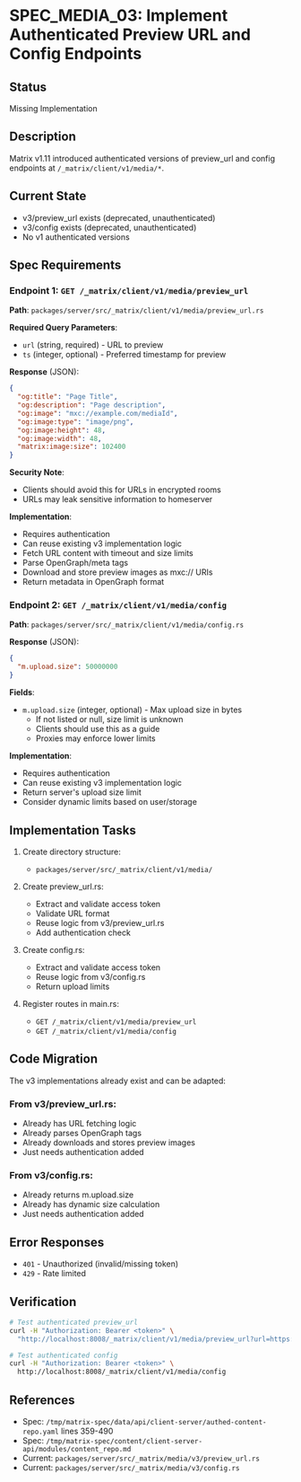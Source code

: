 # SPEC_MEDIA_03: Implement Authenticated Preview URL and Config Endpoints

## Status
Missing Implementation

## Description
Matrix v1.11 introduced authenticated versions of preview_url and config endpoints at `/_matrix/client/v1/media/*`.

## Current State
- v3/preview_url exists (deprecated, unauthenticated)
- v3/config exists (deprecated, unauthenticated)
- No v1 authenticated versions

## Spec Requirements

### Endpoint 1: `GET /_matrix/client/v1/media/preview_url`
**Path**: `packages/server/src/_matrix/client/v1/media/preview_url.rs`

**Required Query Parameters**:
- `url` (string, required) - URL to preview
- `ts` (integer, optional) - Preferred timestamp for preview

**Response** (JSON):
```json
{
  "og:title": "Page Title",
  "og:description": "Page description",
  "og:image": "mxc://example.com/mediaId",
  "og:image:type": "image/png",
  "og:image:height": 48,
  "og:image:width": 48,
  "matrix:image:size": 102400
}
```

**Security Note**:
- Clients should avoid this for URLs in encrypted rooms
- URLs may leak sensitive information to homeserver

**Implementation**:
- Requires authentication
- Can reuse existing v3 implementation logic
- Fetch URL content with timeout and size limits
- Parse OpenGraph/meta tags
- Download and store preview images as mxc:// URIs
- Return metadata in OpenGraph format

### Endpoint 2: `GET /_matrix/client/v1/media/config`
**Path**: `packages/server/src/_matrix/client/v1/media/config.rs`

**Response** (JSON):
```json
{
  "m.upload.size": 50000000
}
```

**Fields**:
- `m.upload.size` (integer, optional) - Max upload size in bytes
  - If not listed or null, size limit is unknown
  - Clients should use this as a guide
  - Proxies may enforce lower limits

**Implementation**:
- Requires authentication
- Can reuse existing v3 implementation logic
- Return server's upload size limit
- Consider dynamic limits based on user/storage

## Implementation Tasks

1. Create directory structure:
   - `packages/server/src/_matrix/client/v1/media/`

2. Create preview_url.rs:
   - Extract and validate access token
   - Validate URL format
   - Reuse logic from v3/preview_url.rs
   - Add authentication check

3. Create config.rs:
   - Extract and validate access token
   - Reuse logic from v3/config.rs
   - Return upload limits

4. Register routes in main.rs:
   - `GET /_matrix/client/v1/media/preview_url`
   - `GET /_matrix/client/v1/media/config`

## Code Migration

The v3 implementations already exist and can be adapted:

### From v3/preview_url.rs:
- Already has URL fetching logic
- Already parses OpenGraph tags
- Already downloads and stores preview images
- Just needs authentication added

### From v3/config.rs:
- Already returns m.upload.size
- Already has dynamic size calculation
- Just needs authentication added

## Error Responses
- `401` - Unauthorized (invalid/missing token)
- `429` - Rate limited

## Verification
```bash
# Test authenticated preview_url
curl -H "Authorization: Bearer <token>" \
  "http://localhost:8008/_matrix/client/v1/media/preview_url?url=https://matrix.org"

# Test authenticated config
curl -H "Authorization: Bearer <token>" \
  http://localhost:8008/_matrix/client/v1/media/config
```

## References
- Spec: `/tmp/matrix-spec/data/api/client-server/authed-content-repo.yaml` lines 359-490
- Spec: `/tmp/matrix-spec/content/client-server-api/modules/content_repo.md`
- Current: `packages/server/src/_matrix/media/v3/preview_url.rs`
- Current: `packages/server/src/_matrix/media/v3/config.rs`
